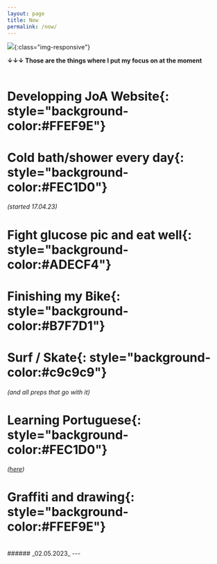 ```yaml
---
layout: page
title: Now
permalink: /now/
---
```


![](/assets/photos/auto_portrait.jpg){:class="img-responsive"}

<!-- Style Memo
**vocabulario**{: style="background-color:#FFEF9E"} <br>
**sentenças**{: style="background-color:#FEC1D0"} <br>
**vocabulario**{: style="background-color:#ADECF4"} <br>
**vocabulario**{: style="background-color:#B7F7D1"} <br>
**traduction**{: style="background-color:#c9c9c9"} <br> -->

**↓↓↓ Those are the things where I put my focus on at the moment**<br><br>


# **Developping JoA Website**{: style="background-color:#FFEF9E"} <br>
# **Cold bath/shower every day**{: style="background-color:#FEC1D0"} 
###### _(started 17.04.23)_ 
# **Fight glucose pic and eat well**{: style="background-color:#ADECF4"} <br>
# **Finishing my Bike**{: style="background-color:#B7F7D1"} <br>
# **Surf / Skate**{: style="background-color:#c9c9c9"} <br>
###### _(and all preps that go with it)_
# **Learning Portuguese**{: style="background-color:#FEC1D0"}
###### _([here](/peripherical-brain/2019/11/01/portugues.html))_ 
# **Graffiti and drawing**{: style="background-color:#FFEF9E"} <br>

<br>
###### _02.05.2023_
---